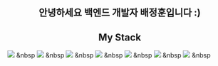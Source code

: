 <h2 align="center"><b>안녕하세요 백엔드 개발자 배정훈입니다 :)</b></h2>
<h2 align="center"><b>My Stack </b></h2>

<img src="https://img.shields.io/badge/MongoDB-red?style=flat-square&logo=MongoDB&logoColor=white"/></a> &nbsp 
<img src="https://img.shields.io/badge/Node.js-orange?style=flat-square&logo=Node.js&logoColor=white"/></a> &nbsp
<img src="https://img.shields.io/badge/MySQL-yellow?style=flat-square&logo=MySQL&logoColor=white"/></a> &nbsp 
<img src="https://img.shields.io/badge/JavaScript-green?style=flat-square&logo=JavaScript&logoColor=white"/></a> &nbsp
<img src="https://img.shields.io/badge/-python-blue?style=flat-square&logo=python&logoColor=white"/></a> &nbsp
<img src="https://img.shields.io/badge/-docker-000080?style=flat-square&logo=docker&logoColor=white"/></a> &nbsp
<img src="https://img.shields.io/badge/-ubuntu-8b00ff?style=flat-square&logo=ubuntu&logoColor=white"/></a> &nbsp

<!--
**jhoonbae/jhoonbae** is a ✨ _special_ ✨ repository because its `README.md` (this file) appears on your GitHub profile.

Here are some ideas to get you started:

- 🔭 I’m currently working on ...
- 🌱 I’m currently learning ...
- 👯 I’m looking to collaborate on ...
- 🤔 I’m looking for help with ...
- 💬 Ask me about ...
- 📫 How to reach me: ...
- 😄 Pronouns: ...
- ⚡ Fun fact: ...
-->
